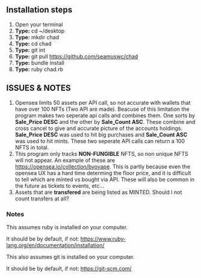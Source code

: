 ## Installation steps

  1) Open your terminal
  2) **Type:** cd ~/desktop
  3) **Type:** mkdir chad
  4) **Type:** cd chad
  5) **Type:** git int
  6) **Type:** git pull https://github.com/seamuswc/chad
  7) **Type:** bundle install
  8) **Type:** ruby chad.rb

## ISSUES & NOTES
  1) Opensea limits 50 assets per API call, so not accurate with wallets that have over 100 NFTs (Two API are made).
  Beacuse of this limitation the program makes two seperate api calls and combines them. One sorts by **Sale_Price DESC** and the other by **Sale_Count ASC**. These combine and cross cancel to give and accurate picture of the accounts holdings. **Sale_Price DESC** was used to hit big purchases and **Sale_Count ASC** was used to hit mints. These two seperate API calls can return a 100 NFTS in total.
  2) This program only tracks **NON-FUNGIBLE** NFTS, so non unique NFTS will not appear. An example of these are https://opensea.io/collection/byovape.
  This is partly because even the opensea UX has a hard time determing the floor price, and it is difficult to tell which are minted vs bought via API. These will also be common in the future as tickets to events, etc...
  3) Assets that are **transfered** are being listed as MINTED. Should I not count transfers at all? 

### Notes
This assumes ruby is installed on your computer.

It should be by default, if not: https://www.ruby-lang.org/en/documentation/installation/

This also assumes git is installed on your computer.

It should be by default, if not: https://git-scm.com/